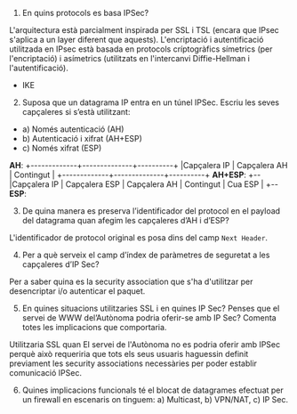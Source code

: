 1. En quins protocols es basa IPSec?

L'arquitectura està parcialment inspirada per SSL i TSL (encara que IPsec s'aplica a un layer diferent que aquests).
L'encriptació i autentificació utilitzada en IPsec està basada en protocols críptogràfics símetrics (per l'encriptació) i asímetrics (utilitzats en l'intercanvi Diffie-Hellman i l'autentificació).

- IKE

2. Suposa que un datagrama IP entra en un túnel IPSec. Escriu les seves capçaleres si s’està utilitzant:
- a) Només autenticació (AH)
- b) Autenticació i xifrat (AH+ESP)
- c) Només xifrat (ESP)

**AH**:
+-------------+--------------+----------+
|Capçalera IP | Capçalera AH | Contingut |
+-------------+--------------+----------+
**AH+ESP**:
+--
|Capçalera IP | Capçalera ESP | Capçalera AH | Contingut | Cua ESP |
+--
**ESP**:


3. De quina manera es preserva l’identificador del protocol en el payload del datagrama quan afegim les capçaleres d’AH i d’ESP?

L'identificador de protocol original es posa dins del camp `Next Header`.

4. Per a què serveix el camp d’índex de paràmetres de seguretat a les capçaleres d’IP Sec?

Per a saber quina es la security association que s'ha d'utilitzar per desencriptar i/o autenticar el paquet.

5. En quines situacions utilitzaries SSL i en quines IP Sec? Penses que el servei de WWW del’Autònoma podria oferir-se amb IP Sec? Comenta totes les implicacions que comportaria.

Utilitzaria SSL quan 
El servei de l'Autònoma no es podria oferir amb IPSec perquè això requeriria que tots els seus usuaris haguessin definit previament les security associations necessàries per poder establir comunicació IPSec.

6. Quines implicacions funcionals té el blocat de datagrames efectuat per un firewall en escenaris on tinguem: a) Multicast, b) VPN/NAT, c) IP Sec.


